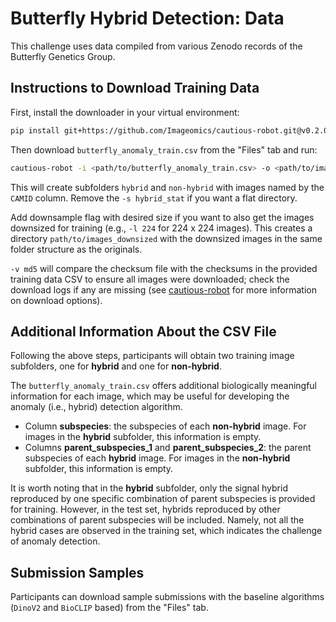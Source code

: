 # Butterfly Hybrid Detection: Data

This challenge uses data compiled from various Zenodo records of the Butterfly Genetics Group.

## Instructions to Download Training Data

First, install the downloader in your virtual environment:
```bash
pip install git+https://github.com/Imageomics/cautious-robot.git@v0.2.0-alpha
```
Then download `butterfly_anomaly_train.csv` from the "Files" tab and run: 
```bash
cautious-robot -i <path/to/butterfly_anomaly_train.csv> -o <path/to/images> -s hybrid_stat -n CAMID -v md5
```

This will create subfolders `hybrid` and `non-hybrid` with images named by the `CAMID` column. Remove the `-s hybrid_stat` if you want a flat directory.

Add downsample flag with desired size if you want to also get the images downsized for training (e.g., `-l 224` for 224 x 224 images). This creates a directory `path/to/images_downsized` with the downsized images in the same folder structure as the originals.

`-v md5` will compare the checksum file with the checksums in the provided training data CSV to ensure all images were downloaded; check the download logs if any are missing (see [cautious-robot](https://github.com/Imageomics/cautious-robot) for more information on download options).


## Additional Information About the CSV File

Following the above steps, participants will obtain two training image subfolders, one for **hybrid** and one for **non-hybrid**. 

The `butterfly_anomaly_train.csv` offers additional biologically meaningful information for each image, which may be useful for developing the anomaly (i.e., hybrid) detection algorithm.

- Column **subspecies**: the subspecies of each **non-hybrid** image. For images in the **hybrid** subfolder, this information is empty.
- Columns **parent_subspecies_1** and **parent_subspecies_2**: the parent subspecies of each **hybrid** image. For images in the **non-hybrid** subfolder, this information is empty.

It is worth noting that in the **hybrid** subfolder, only the signal hybrid reproduced by one specific combination of parent subspecies is provided for training. However, in the test set, hybrids reproduced by other combinations of parent subspecies will be included. Namely, not all the hybrid cases are observed in the training set, which indicates the challenge of anomaly detection. 


## Submission Samples

Participants can download sample submissions with the baseline algorithms (`DinoV2` and `BioCLIP` based) from the "Files" tab.
